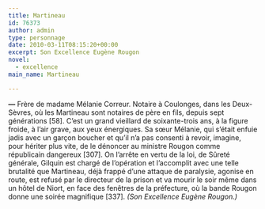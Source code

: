 ```yaml
---
title: Martineau
id: 76373
author: admin
type: personnage
date: 2010-03-11T08:15:20+00:00
excerpt: Son Excellence Eugène Rougon
novel:
  - excellence
main_name: Martineau

---
```

**—** Frère de madame Mélanie Correur. Notaire à Coulonges, dans les Deux-Sèvres, où les Martineau sont notaires de père en fils, depuis sept générations [58]. C’est un grand vieillard de soixante-trois ans, à la figure froide, à l’air grave, aux yeux énergiques. Sa sœur Mélanie, qui s’était enfuie jadis avec un garçon boucher et qu’il n’a pas consenti à revoir, imagine, pour hériter plus vite, de le dénoncer au ministre Rougon comme républicain dangereux [307]. On l’arrête en vertu de la loi, de Sûreté générale, Gilquin est chargé de l’opération et l’accomplit avec une telle brutalité que Martineau, déjà frappé d’une attaque de paralysie, agonise en route, est refusé par le directeur de la prison et va mourir le soir même dans un hôtel de Niort, en face des fenêtres de la préfecture, où la bande Rougon donne une soirée magnifique [337]. _(Son Excellence Eugène Rougon.)_